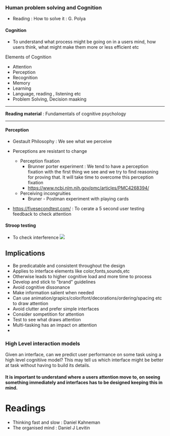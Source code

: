 ### Human problem solving and Cognition

- Reading : How to solve it : G. Polya

#### Cognition
- To understand what process might be going on in a users mind, how users think, what might make them more or less efficient etc

Elements of Cognition
- Attention
- Perception
- Recognition
- Memory
- Learning
- Language, reading , listening etc
- Problem Solving, Decision maaking

---
**Reading material** : Fundamentals of cognitive psychology

---


#### Perception
- Gestault Philosophy : We see what we perceive
- Perceptions are resistant to change
	- Perception fixation
		- Brunner porter experiment : We tend to have a perception fixation with the first thing we see and we try to find reasoning for proving that. It will take time to overcome this perception fixation
		- https://www.ncbi.nlm.nih.gov/pmc/articles/PMC4268394/
	- Perceiving incongruities
		- Bruner - Postman experiment with playing cards

- https://fivesecondtest.com/ : To cerate a 5 second user testing feedback to check attention

#### Stroop testing
- To check interference 
![](https://www.researchgate.net/publication/282759750/figure/fig5/AS:961895196532757@1606345094336/The-Stroop-Test-is-based-on-the-Stroop-effect-In-Panel-1-the-name-of-the-words-and-their.gif)

## Implications
- Be predicatable and consistent throughout the design
- Applies to interface elements like color,fonts,sounds,etc
- Otherwise leads to higher cognitive load and more time to process
- Develop and stick to "brand" guidelines
- Avoid cognitive dissonance
- Make information salient when needed
- Can use animation/grapics/color/font/decorations/ordering/spacing etc to draw attention
- Avoid clutter and prefer simple interfaces
- Consider sompetition for attention
- Test to see what draws attention
- Multi-tasking has an impact on attention
- 

### High Level interaction models
Given an interface, can we predict user performance on some task using a high level cognitiive model?
This may tell us which interface might be better at task without having to build its details. 


#### It is important to understand where a users attention move to, on seeing something immediately and interfaces has to be designed keeping this in mind. 


# Readings
- Thinking fast and slow : Daniel Kahneman
- The organised mind : Daniel J Levitin
